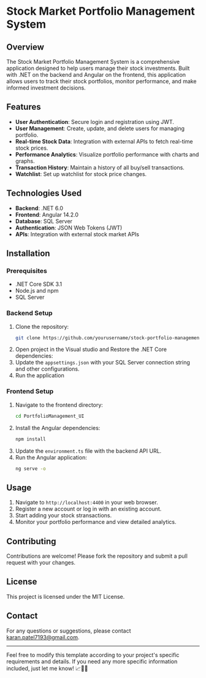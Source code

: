 # Stock Market Portfolio Management System

## Overview
The Stock Market Portfolio Management System is a comprehensive application designed to help users manage their stock investments. Built with .NET on the backend and Angular on the frontend, this application allows users to track their stock portfolios, monitor performance, and make informed investment decisions.

## Features
- **User Authentication**: Secure login and registration using JWT.
- **User Management**: Create, update, and delete users for managing portfolio.
- **Real-time Stock Data**: Integration with external APIs to fetch real-time stock prices.
- **Performance Analytics**: Visualize portfolio performance with charts and graphs.
- **Transaction History**: Maintain a history of all buy/sell transactions.
- **Watchlist**: Set up watchlist for stock price changes.

## Technologies Used
- **Backend**: .NET 6.0
- **Frontend**: Angular 14.2.0
- **Database**: SQL Server
- **Authentication**: JSON Web Tokens (JWT)
- **APIs**: Integration with external stock market APIs

## Installation

### Prerequisites
- .NET Core SDK 3.1
- Node.js and npm
- SQL Server

### Backend Setup
1. Clone the repository:
    ```bash
    git clone https://github.com/yourusername/stock-portfolio-management.git
    ```
2. Open project in the Visual studio and Restore the .NET Core dependencies:
3. Update the `appsettings.json` with your SQL Server connection string and other configurations.
4. Run the application

### Frontend Setup
1. Navigate to the frontend directory:
    ```bash
    cd PortfolioManagement_UI
    ```
2. Install the Angular dependencies:
    ```bash
    npm install
    ```
3. Update the `environment.ts` file with the backend API URL.
4. Run the Angular application:
    ```bash
    ng serve -o
    ```

## Usage
1. Navigate to `http://localhost:4400` in your web browser.
2. Register a new account or log in with an existing account.
3. Start adding your stock stransactions.
4. Monitor your portfolio performance and view detailed analytics.

## Contributing
Contributions are welcome! Please fork the repository and submit a pull request with your changes.

## License
This project is licensed under the MIT License.

## Contact
For any questions or suggestions, please contact [karan.patel7193@gmail.com](mailto:karan.patel7193@gmail.com).

---

Feel free to modify this template according to your project's specific requirements and details. If you need any more specific information included, just let me know! 📈💼🚀
